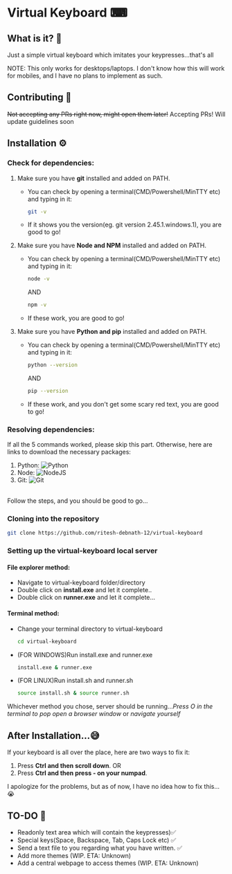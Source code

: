 # Virtual Keyboard ⌨

## What is it? 🤔

Just a simple virtual keyboard which imitates your keypresses...that's all

NOTE: This only works for desktops/laptops. I don't know how this will work for mobiles, and I have no plans to implement as such.

## Contributing 👋

~~Not accepting any PRs right now, might open them later!~~
Accepting PRs! Will update guidelines soon

## Installation ⚙
### Check for dependencies:

1) Make sure you have **git** installed and added on PATH.
   
   - You can check by opening a terminal(CMD/Powershell/MinTTY etc) and typing in it:
     ```bash
     git -v
     ```
   - If it shows you the version(eg. git version 2.45.1.windows.1), you are good to go!
2) Make sure you have **Node and NPM** installed and added on PATH.
   
   - You can check by opening a terminal(CMD/Powershell/MinTTY etc) and typing in it:
     ```bash
     node -v
     ```
     AND
     ```bash
     npm -v
     ```
   - If these work, you are good to go!
3) Make sure you have **Python and pip** installed and added on PATH.
   
   - You can check by opening a terminal(CMD/Powershell/MinTTY etc) and typing in it:
      ```bash
      python --version
      ```
      AND
      ```bash
      pip --version
      ```
   - If these work, and you don't get some scary red text, you are good to go!
### Resolving dependencies:

If all the 5 commands worked, please skip this part.
Otherwise, here are links to download the necessary packages:
1) Python: ![Python](https://img.shields.io/badge/python-install-yellow?style=plastic&logo=python&link=https%3A%2F%2Fwww.python.org%2Fdownloads%2F)
2) Node: ![NodeJS](https://img.shields.io/badge/node-install-%235FA04E?style=plastic&logo=nodedotjs&link=https%3A%2F%2Fnodejs.org%2Fen%2Fdownload%2Fpackage-manager%2Fcurrent)
3) Git: ![Git](https://img.shields.io/badge/git-install-%23F05032?style=plastic&logo=git&link=https%3A%2F%2Fgit-scm.com%2Fdownloads)
<br>
Follow the steps, and you should be good to go...

### Cloning into the repository

```bash
git clone https://github.com/ritesh-debnath-12/virtual-keyboard
```

### Setting up the virtual-keyboard local server

#### File explorer method:
  - Navigate to virtual-keyboard folder/directory
  - Double click on **install.exe** and let it complete..
  - Double click on **runner.exe** and let it complete...

#### Terminal method:
  - Change your terminal directory to virtual-keyboard
    ```bash
    cd virtual-keyboard
    ```
  - (FOR WINDOWS)Run install.exe and runner.exe
    ```bash
    install.exe & runner.exe
    ```
  - (FOR LINUX)Run install.sh and runner.sh
    ```bash
    source install.sh & source runner.sh
    ```
Whichever method you chose, server should be running...*Press O in the terminal to pop open a browser window* or *navigate yourself*

## After Installation...😅

If your keyboard is all over the place, here are two ways to fix it:
1) Press **Ctrl and then scroll down**.
                 OR
2) Press **Ctrl and then press - on your numpad**.

I apologize for the problems, but as of now, I have no idea how to fix this... 😭

## TO-DO 📃

- Readonly text area which will contain the keypresses)✅
- Special keys(Space, Backspace, Tab, Caps Lock etc) ✅
- Send a text file to you regarding what you have written. ✅
- Add more themes (WIP. ETA: Unknown)
- Add a central webpage to access themes (WIP. ETA: Unknown) 
